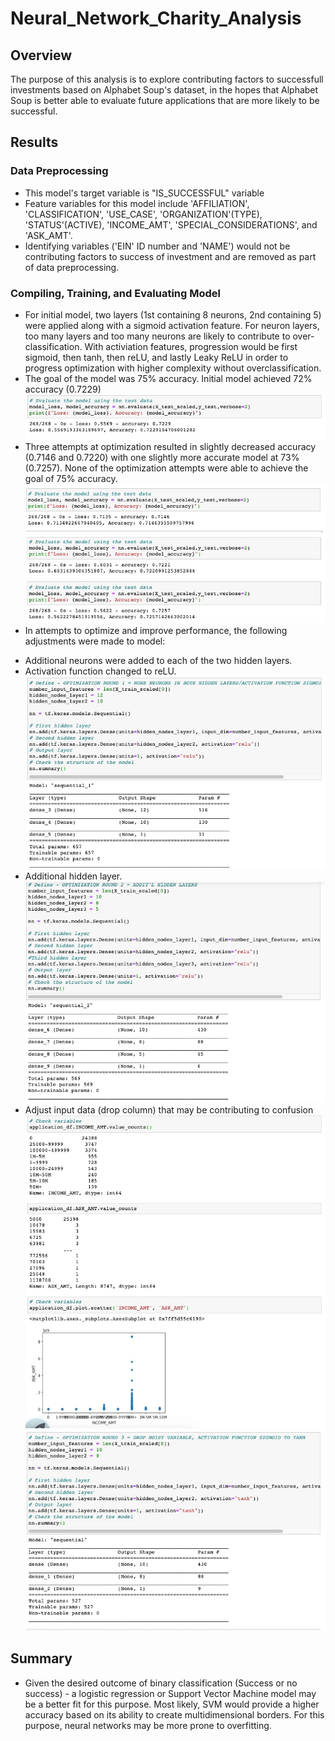 # Neural_Network_Charity_Analysis
## Overview
The purpose of this analysis is to explore contributing factors to successfull investments based on Alphabet Soup's dataset, in the hopes that Alphabet Soup is better able to evaluate future applications that are more likely to be successful.

## Results
### Data Preprocessing
- This model's target variable is "IS_SUCCESSFUL" variable
- Feature variables for this model include 'AFFILIATION', 'CLASSIFICATION', 'USE_CASE', 'ORGANIZATION'(TYPE), 'STATUS'(ACTIVE), 'INCOME_AMT', 'SPECIAL_CONSIDERATIONS', and 'ASK_AMT'.
- Identifying variables ('EIN' ID number and 'NAME') would not be contributing factors to success of investment and are removed as part of data preprocessing.
### Compiling, Training, and Evaluating Model
- For initial model, two layers (1st containing 8 neurons, 2nd containing 5) were applied along with a sigmoid activation feature. For neuron layers, too many layers and too many neurons are likely to contribute to over-classification. With activiation features, progression would be first sigmoid, then tanh, then reLU, and lastly Leaky ReLU in order to progress optimization with higher complexity without overclassification.
- The goal of the model was 75% accuracy. Initial model achieved 72% accuracy (0.7229) 
![Deliverable2.png](images/Deliverable2.png)
- Three attempts at optimization resulted in slightly decreased accuracy (0.7146 and 0.7220) with one slightly more accurate model at 73% (0.7257). None of the optimization attempts were able to achieve the goal of 75% accuracy.
![Opt1Eval.png](images/Opt1Eval.png)
![Opt2Eval.png](images/Opt2Eval.png)
![Opt3Eval.png](images/Opt3Eval.png)
- In attempts to optimize and improve performance, the following adjustments were made to model:
* Additional neurons were added to each of the two hidden layers.
* Activation function changed to reLU.
![Opt1Summary.png](images/Opt1Summary.png)
* Additional hidden layer.
![Opt2Summary.png](images/Opt2Summary.png)
* Adjust input data (drop column) that may be contributing to confusion
![CheckVariables.png](images/CheckVariables.png)
![Opt3Summary.png](images/Opt3Summary.png)
## Summary
- Given the desired outcome of binary classification (Success or no success) - a logistic regression or Support Vector Machine model may be a better fit for this purpose. Most likely, SVM would provide a higher accuracy based on its ability to create multidimensional borders. For this purpose, neural networks may be more prone to overfitting.

